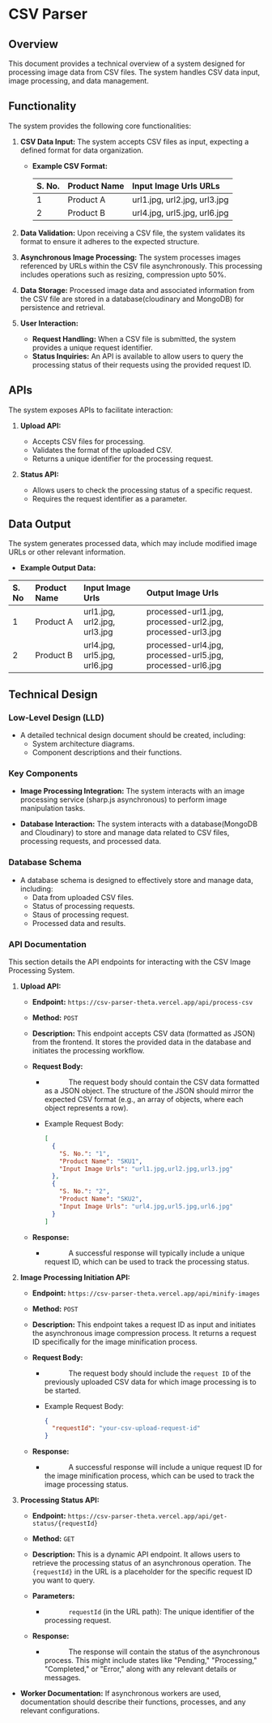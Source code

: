 #   CSV Parser

##   Overview

This document provides a technical overview of a system designed for processing image data from CSV files. The system handles CSV data input, image processing, and data management.

##   Functionality

The system provides the following core functionalities:

1.  **CSV Data Input:** The system accepts CSV files as input, expecting a defined format for data organization.
    
    * **Example CSV Format:**
        
        |   S. No.   |   Product Name   |   Input Image Urls URLs                     |
        | :----- | :------------ | :------------------------------- |
        |   1    |   Product A   |   url1.jpg, url2.jpg, url3.jpg   |
        |   2    |   Product B   |   url4.jpg, url5.jpg, url6.jpg   |
        
2.  **Data Validation:** Upon receiving a CSV file, the system validates its format to ensure it adheres to the expected structure.
    
3.  **Asynchronous Image Processing:** The system processes images referenced by URLs within the CSV file asynchronously. This processing includes operations such as resizing, compression upto 50%.
    
4.  **Data Storage:** Processed image data and associated information from the CSV file are stored in a database(cloudinary and MongoDB) for persistence and retrieval.
    
5.  **User Interaction:**
    
    * **Request Handling:** When a CSV file is submitted, the system provides a unique request identifier.
    * **Status Inquiries:** An API is available to allow users to query the processing status of their requests using the provided request ID.


##   APIs

The system exposes APIs to facilitate interaction:

1.  **Upload API:**
    
    * Accepts CSV files for processing.
    * Validates the format of the uploaded CSV.
    * Returns a unique identifier for the processing request.
2.  **Status API:**
    
    * Allows users to check the processing status of a specific request.
    * Requires the request identifier as a parameter.

##   Data Output

The system generates processed data, which may include modified image URLs or other relevant information.

* **Example Output Data:**
    
| S. No | Product Name | Input Image Urls                      | Output Image Urls                              |
| :---- | :----------- | :------------------------------------ | :-------------------------------------------- |
| 1     | Product A    | url1.jpg, url2.jpg, url3.jpg         | processed-url1.jpg, processed-url2.jpg, processed-url3.jpg |
| 2     | Product B    | url4.jpg, url5.jpg, url6.jpg         | processed-url4.jpg, processed-url5.jpg, processed-url6.jpg |


##   Technical Design

###   Low-Level Design (LLD)

* A detailed technical design document should be created, including:
    * System architecture diagrams.
    * Component descriptions and their functions.

###   Key Components

* **Image Processing Integration:** The system interacts with an image processing service (sharp.js asynchronous) to perform image manipulation tasks. 

* **Database Interaction:** The system interacts with a database(MongoDB and Cloudinary) to store and manage data related to CSV files, processing requests, and processed data. 

###   Database Schema

* A database schema is designed to effectively store and manage data, including:
    * Data from uploaded CSV files.
    * Status of processing requests.
    * Staus of processing request.
    * Processed data and results.


###   API Documentation

This section details the API endpoints for interacting with the CSV Image Processing System.

1.  **Upload API:**

    * **Endpoint:** `https://csv-parser-theta.vercel.app/api/process-csv`
    * **Method:** `POST`
    * **Description:** This endpoint accepts CSV data (formatted as JSON) from the frontend. It stores the provided data in the database and initiates the processing workflow.
    * **Request Body:**
        
        *             The request body should contain the CSV data formatted as a JSON object. The structure of the JSON should mirror the expected CSV format (e.g., an array of objects, where each object represents a row).
        
        * Example Request Body:
            
            ```json
            [
              {
                "S. No.": "1",
                "Product Name": "SKU1",
                "Input Image Urls": "url1.jpg,url2.jpg,url3.jpg"
              },
              {
                "S. No.": "2",
                "Product Name": "SKU2",
                "Input Image Urls": "url4.jpg,url5.jpg,url6.jpg"
              }
            ]
            ```
            
    * **Response:**
        
        *             A successful response will typically include a unique request ID, which can be used to track the processing status.
        

2.  **Image Processing Initiation API:**

    * **Endpoint:** `https://csv-parser-theta.vercel.app/api/minify-images`
    * **Method:** `POST`
    * **Description:** This endpoint takes a request ID as input and initiates the asynchronous image compression process. It returns a request ID specifically for the image minification process.
    * **Request Body:**
        
        *             The request body should include the `request ID` of the previously uploaded CSV data for which image processing is to be started.
        
        * Example Request Body:
            
            ```json
            {
              "requestId": "your-csv-upload-request-id"
            }
            ```
            
    * **Response:**
        
        *             A successful response will include a unique request ID for the image minification process, which can be used to track the image processing status.
        

3.  **Processing Status API:**

    * **Endpoint:** `https://csv-parser-theta.vercel.app/api/get-status/{requestId}`
    * **Method:** `GET`
    * **Description:** This is a dynamic API endpoint. It allows users to retrieve the processing status of an asynchronous operation. The `{requestId}` in the URL is a placeholder for the specific request ID you want to query.
    * **Parameters:**
        
        *             `requestId` (in the URL path): The unique identifier of the processing request.
            
    * **Response:**
        
        *             The response will contain the status of the asynchronous process. This might include states like "Pending," "Processing," "Completed," or "Error," along with any relevant details or messages.

* **Worker Documentation:** If asynchronous workers are used, documentation should describe their functions, processes, and any relevant configurations. 
